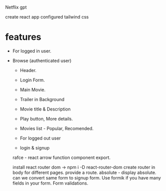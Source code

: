 Netflix gpt

create react app
configured tailwind css

# features

- For logged in user.
- Browse (authenticated user)

  - Header.
  - Login Form.
  - Main Movie.
  - Trailer in Background
  - Movie title & Description
  - Play button, More details.
  - Movies list - Popular, Recomended.

  - For logged out user
  - login & signup

  rafce - react arrow function component export.

  install react router dom -> npm i -D react-router-dom
  create router in body for different pages.
  provide a route.
  absolute - display absolute.
  can we convert same form to signup form.
  Use formik if you have many fields in your form.
  Form validations.
